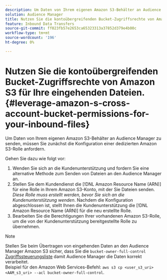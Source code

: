 ```yaml
---
description: Um Daten von Ihrem eigenen Amazon S3-Behälter an Audience Manager zu senden, müssen Sie zunächst die Konfiguration einer dedizierten Amazon S3-Rolle anfordern.
solution: Audience Manager
title: Nutzen Sie die kontoübergreifenden Bucket-Zugriffsrechte von Amazon S3 für Ihre eingehenden Dateien.
feature: Inbound Data Transfers
source-git-commit: ff023fb57e2653ca65323313a37852d379e4b00c
workflow-type: tm+mt
source-wordcount: '196'
ht-degree: 0%

---
```



# Nutzen Sie die kontoübergreifenden Bucket-Zugriffsrechte von Amazon S3 für Ihre eingehenden Dateien. {#leverage-amazon-s-cross-account-bucket-permissions-for-your-inbound-files}

Um Daten von Ihrem eigenen Amazon S3-Behälter an Audience Manager zu senden, müssen Sie zunächst die Konfiguration einer dedizierten Amazon S3-Rolle anfordern.

Gehen Sie dazu wie folgt vor:

1. Wenden Sie sich an die Kundenunterstützung und fordern Sie eine alternative Methode zum Senden von Dateien an den Audience Manager an.
2. Stellen Sie dem Kundendienst die [!DNL Amazon Resource Name (ARN)] für eine Rolle in Ihrem Amazon S3-Konto, mit der Sie Dateien senden. _Diese Rolle muss erstellt werden, bevor Sie sich an die Kundenunterstützung wenden_. Nachdem die Konfiguration abgeschlossen ist, stellt Ihnen die Kundenunterstützung die [!DNL Amazon Resource Name (ARN)] für die neu erstellte Rolle.
3. Bearbeiten Sie die Berechtigungen Ihrer vorhandenen Amazon S3-Rolle, um die von der Kundenunterstützung bereitgestellte Rolle zu übernehmen.

>[!NOTE]
>
>Stellen Sie beim Übertragen von eingehenden Daten an den Audience Manager Amazon S3 sicher, dass Sie die `bucket-owner-full-control` [Zugriffssteuerungsliste](https://docs.aws.amazon.com/AmazonS3/latest/userguide/about-object-ownership.html) damit Audience Manager die Daten korrekt verarbeitet.
><br>
>Beispiel für den Amazon Web Services-Befehl: `aws s3 cp <user_s3_uri> <AAM_s3_uri> --acl bucket-owner-full-control`.

